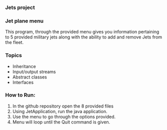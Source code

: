 ### Jets project

### Jet plane menu
This program, through the provided menu gives you information pertaining to 5 provided military jets
along with the ability to add and remove Jets from the fleet.

### Topics
* Inheritance
* Input/output streams
* Abstract classes
* Interfaces

### How to Run:
1. In the github repository open the 8 provided files
2. Using JetApplication, run the java application.
3. Use the menu to go through the options provided.
4. Menu will loop until the Quit command is given.
